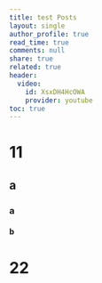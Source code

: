 ```yaml
---
title: test Posts
layout: single
author_profile: true
read_time: true
comments: null
share: true
related: true
header:
  video:
    id: XsxDH4HcOWA
    provider: youtube
toc: true
---
```


# 11
## a
### a
#### b

# 22